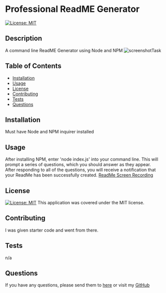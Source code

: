 # Professional ReadME Generator
  [![License: MIT](https://img.shields.io/badge/License-MIT-yellow.svg)](https://opensource.org/licenses/MIT)
  ## Description
  A command line ReadME Generator using Node and NPM
  ![screenshotTask](./assets/images/Screenshot%202024-04-26%20at%207.55.04 PM.png)
  ## Table of Contents
  * [Installation](#installation)
  * [Usage](#usage)
  * [License](#license)
  * [Contributing](#contributing)
  * [Tests](#tests)
  * [Questions](#questions)
  ## Installation
  Must have Node and NPM inquirer installed
  ## Usage
  After installing NPM, enter 'node index.js' into your command line. This will prompt a series of questions, which you should answer as they appear. After responding to all of the questions, you will receive a notification that your ReadMe has been successfully created. 
  [ReadMe Screen Recording](https://drive.google.com/file/d/1XS27GR0Bbr6ftChcIXQi4LL1Kj1lzEQY/view?usp=drive_link)
  ## License
  [![License: MIT](https://img.shields.io/badge/License-MIT-yellow.svg)](https://opensource.org/licenses/MIT)
  This application was covered under the MIT license.
  ## Contributing
  I was given starter code and went from there.
  ## Tests
  n/a
  ## Questions
  If you have any questions, please send them to [here](mailto:clarissamobley@me.com)
  or visit my [GitHub](https://github.com/ClarissaMobley)
